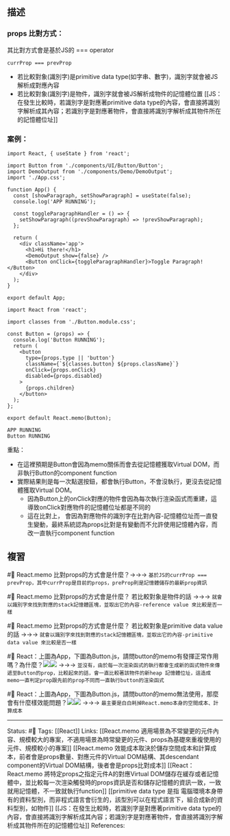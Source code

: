 

## 描述

### props 比對方式：
其比對方式會是基於JS的 === operator
```
currProp === prevProp
```

- 若比較對象(識別字)是primitive data type(如字串、數字)，識別字就會被JS解析成對應內容
- 若比較對象(識別字)是物件，識別字就會被JS解析成物件的記憶體位置
[[JS：在發生比較時，若識別字是對應著primitive data type的內容，會直接將識別字解析成其內容；若識別字是對應著物件，會直接將識別字解析成其物件所在的記憶體位址]]


### 案例：


```
import React, { useState } from 'react';

import Button from './components/UI/Button/Button';
import DemoOutput from './components/Demo/DemoOutput';
import './App.css';

function App() {
  const [showParagraph, setShowParagraph] = useState(false);
  console.log('APP RUNNING');

  const toggleParagraphHandler = () => {
    setShowParagraph((prevShowParagraph) => !prevShowParagraph);
  };

  return (
    <div className='app'>
      <h1>Hi there!</h1>
      <DemoOutput show={false} />
      <Button onClick={toggleParagraphHandler}>Toggle Paragraph!</Button>
    </div>
  );
}

export default App;
```


```
import React from 'react';

import classes from './Button.module.css';

const Button = (props) => {
  console.log('Button RUNNING');
  return (
    <button
      type={props.type || 'button'}
      className={`${classes.button} ${props.className}`}
      onClick={props.onClick}
      disabled={props.disabled}
    >
      {props.children}
    </button>
  );
};

export default React.memo(Button);
```


```
APP RUNNING
Button RUNNING
```

重點：
- 在這裡預期是Button會因為memo關係而會去從記憶體獲取Virtual DOM，而非執行Button的component function
- 實際結果則是每一次點選按鈕，都會執行Button，不會沒執行，更沒去從記憶體獲取Virtual DOM。
	- 因為Button上的onClick對應的物件會因為每次執行渲染函式而重建，這導致onClick對應物件的記憶體位址都是不同的
	- 這在比對上， 會因為對應物件的識別字在比對內容-記憶體位址而一直發生變動，最終系統認為props比對是有變動而不允許使用記憶體內容，而改一直執行component function


## 複習

#🧠 React.memo 比對props的方式會是什麼？->->-> `基於JS的currProp === prevProp，其中currProp是目前的props，preProp則是記憶體儲存的最新prop資訊`
<!--SR:!2022-11-13,26,250-->

#🧠 React.memo 比對props的方式會是什麼？ 若比較對象是物件的話 ->->-> `就會以識別字來找到對應的stack記憶體區塊，並取出它的內容-reference value 來比較是否一樣`
<!--SR:!2022-11-16,28,250-->

#🧠 React.memo 比對props的方式會是什麼？ 若比較對象是primitive data value的話 ->->-> `就會以識別字來找到對應的stack記憶體區塊，並取出它的內容-primitive data value 來比較是否一樣`
<!--SR:!2022-11-15,27,250-->


#🧠 React：上圖為App，下圖為Button.js，請問button的memo有發揮正常作用嗎？為什麼？![](https://res.cloudinary.com/dqfxgtyoi/image/upload/v1664983692/blog/react/memo/react-memo-prop-function-app_q4tddw.png)![](https://res.cloudinary.com/dqfxgtyoi/image/upload/v1664982245/blog/react/memo/react-memo-prop-function-button_ufrc9q.png) ->->-> `並沒有，由於每一次渲染函式的執行都會生成新的函式物件來傳遞至Button的prop，比較起來的話，會一直比較著該物件的新heap 記憶體位址，這造成memo一直判定prop跟先前的prop不同而一直執行button的渲染函式`
<!--SR:!2022-10-31,16,250-->


#🧠 React：上圖為App，下圖為Button.js，請問button的memo無法使用，那麼會有什麼樣效能問題？![](https://res.cloudinary.com/dqfxgtyoi/image/upload/v1664983692/blog/react/memo/react-memo-prop-function-app_q4tddw.png)![](https://res.cloudinary.com/dqfxgtyoi/image/upload/v1664982245/blog/react/memo/react-memo-prop-function-button_ufrc9q.png)  ->->-> `最主要是白白耗掉React.memo本身的空間成本、計算成本`
<!--SR:!2022-11-01,17,250-->

---
Status: #🌱 
Tags:
[[React]]
Links:
[[React.memo 適用場景為不常變更的元件內容、規模較大的專案，不適用場景為時常變更的元件、props為基礎來重複使用的元件、規模較小的專案]]
[[React.memo 效能成本取決於儲存空間成本和計算成本，前者會是props數量、對應元件的Virtual DOM結構、其descendant component的Virtual DOM結構，後者會是props比對成本]]
[[React：React.memo 將特定props之指定元件A的對應Virtual DOM儲存在緩存或者記憶體中，並比較每一次渲染觸發時的props資訊是否和儲存記憶體的資訊一致，一致就用記憶體，不一致就執行function]]
[[primitive data type 是指 電腦環境本身帶有的資料型別，而非程式語言會衍生的，該型別可以在程式語言下，組合成新的資料型別，如物件]]
[[JS：在發生比較時，若識別字是對應著primitive data type的內容，會直接將識別字解析成其內容；若識別字是對應著物件，會直接將識別字解析成其物件所在的記憶體位址]]
References: